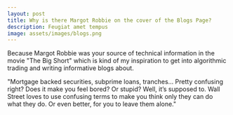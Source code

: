 ```yaml
---
layout: post
title: Why is there Margot Robbie on the cover of the Blogs Page?
description: Feugiat amet tempus
image: assets/images/blogs.png
---
```


Because Margot Robbie was your source of technical information in the movie "The Big Short" which is kind of my inspiration to get into algorithmic trading and writing informative blogs about.

"Mortgage backed securities,
subprime loans, tranches… Pretty
confusing right? Does it make you
feel bored? Or stupid? Well, it’s
supposed to. Wall Street loves to
use confusing terms to make you
think only they can do what they
do. Or even better, for you to
leave them alone."

